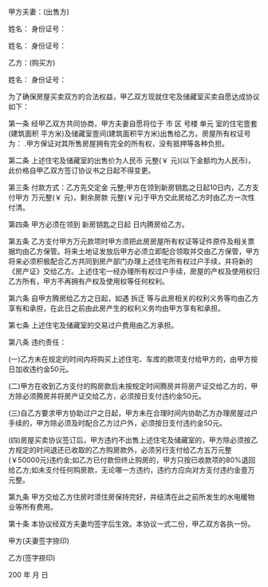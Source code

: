 
 


甲方夫妻：(出售方)


姓名： 身份证号：


姓名： 身份证号：


乙方：(购买方)


姓名： 身份证号：


为了确保房屋买卖双方的合法权益，甲乙双方现就住宅及储藏室买卖自愿达成协议如下：


第一条 经甲乙双方共同协商，甲方夫妻自愿将位于 市 区 号楼 单元 室的住宅壹套(建筑面积 平方米)及储藏室壹间(建筑面积平方米)出售给乙方。房屋所有权证号为： .甲方保证对其所售房屋拥有完全的所有权，没有抵押等各种负担。


第二条 上述住宅及储藏室的出售价为人民币 元整(￥ 元)(以下金额均为人民币)，此价格自甲乙双方签订协议书之日起不得变更。


第三条 付款方式：乙方先交定金 元整;甲方在领到新房钥匙之日起10日内，乙方支付甲方 万元整(￥ 元)，剩余房款 元整(￥元)于甲方交此房给乙方时由乙方一次性付清。


第四条 甲方必须在领到 新房钥匙之日起 日内腾房给乙方。


第五条 乙方支付甲方万元款项时甲方须把此房房屋所有权证等证件原件及相关票据均由乙方保管。将来土地证发放后甲方必须立即配合领取并交由乙方保管，甲方将来必须积极配合乙方共同到房产部门办理上述住宅所有权过户手续，并将新的《房产证》交给乙方。上述住宅一经办理所有权过户手续，房屋的产权及使用权归乙方所有，甲方不再拥有产权及使用权等任何权利。


第六条 自甲方腾房给乙方之日起，如遇
拆迁
等与此房相关的权利义务等均由乙方享有和承担，在此日之前由此房产生的权利义务均由甲方享有和承担。


第七条 上述住宅及储藏室的交易过户费用由乙方承担。


第八条 违约责任：


(一)乙方未在规定的时间内将购买上述住宅、车库的款项支付给甲方的，由甲方按日加收违约金50元。


(二)甲方在收到乙方支付的购房款后未按规定时间腾房并将房产证交给乙方的，甲方除必须腾房并将房产证交给乙方，必须按日支付违约金50元。


(三)自乙方要求甲方协助过户之日起，甲方未在合理时间内协助乙方办理房屋过户手续的，甲方除必须及时配合乙方过户外，必须按日支付违约金50元。


(四)房屋买卖协议签订后，甲方违约不出售上述住宅及储藏室的，甲方除必须按乙方规定的时间退还已收取的乙方购房款外，必须另行支付给乙方五万元整(￥50000元)违约金;如乙方已付款但终止购房的，甲方只按已收款项的80%退回给乙方;如未支付任何购房款，无论哪一方违约，违约方应向对方支付违约金壹万元整。


第九条 甲方交给乙方住房时须住房保持完好，并结清在此之前所发生的水电暖物业等所有费用。


第十条 本协议经双方夫妻均签字后生效。本协议一式二份，甲乙双方各执一份。


甲方(夫妻签字捺印)


乙方(签字捺印)


200 年 月 日
 


 

 
 
 
 
 
  


  
 

  


  


  
 
 
 
 

